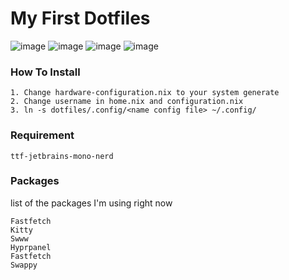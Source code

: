 # My First Dotfiles
![image](https://github.com/user-attachments/assets/7db9192c-6cf4-467b-b307-89e4f2897b9d)
![image](https://github.com/user-attachments/assets/7638bc8e-e3ef-455c-8995-9119f8a83c3a)
![image](https://github.com/user-attachments/assets/6c55f566-9c5d-43c9-b35f-34e660e59fbc)
![image](https://github.com/user-attachments/assets/546d8495-4083-4ff6-9be4-c4171e92e14d)




### How To Install
```
1. Change hardware-configuration.nix to your system generate
2. Change username in home.nix and configuration.nix
3. ln -s dotfiles/.config/<name config file> ~/.config/
```

### Requirement
```
ttf-jetbrains-mono-nerd
```

### Packages
list of the packages I'm using right now
```
Fastfetch
Kitty
Swww
Hyprpanel
Fastfetch
Swappy
```
